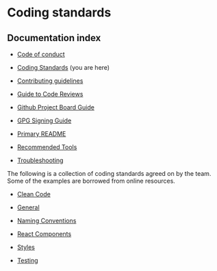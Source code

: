 # Coding standards

## Documentation index

- [Code of conduct](https://github.com/bbc/simorgh/blob/latest/.github/CODE_OF_CONDUCT.md)
- [Coding Standards](https://github.com/bbc/simorgh/blob/latest/docs/Coding-Standards/README.md) (you are here)
- [Contributing guidelines](https://github.com/bbc/simorgh/blob/latest/CONTRIBUTING.md)
- [Guide to Code Reviews](https://github.com/bbc/simorgh/blob/latest/docs/Code-Reviews.md)

- [Github Project Board Guide](https://github.com/bbc/simorgh/blob/latest/docs/Project-Board-Guide.stories.mdx)
- [GPG Signing Guide](docs/GPG-Signing-Guide.stories.mdx)
- [Primary README](https://github.com/bbc/simorgh/blob/latest/README.md)
- [Recommended Tools](https://github.com/bbc/simorgh/blob/latest/docs/Recommended-Tools.stories.mdx)
- [Troubleshooting](https://github.com/bbc/simorgh/blob/latest/docs/Troubleshooting.stories.mdx)

The following is a collection of coding standards agreed on by the team. Some of the examples are borrowed from online resources.

- [Clean Code](https://github.com/bbc/simorgh/blob/latest/docs/Coding-Standards/Clean-Code/README.md)

- [General](https://github.com/bbc/simorgh/blob/latest/docs/Coding-Standards/General.stories.mdx)
- [Naming Conventions](https://github.com/bbc/simorgh/blob/latest/docs/Coding-Standards/Naming-Conventions.stories.mdx)
- [React Components](https://github.com/bbc/simorgh/blob/latest/docs/Coding-Standards/React-Components.stories.mdx)
- [Styles](https://github.com/bbc/simorgh/blob/latest/docs/Coding-Standards/Styles.stories.mdx)
- [Testing](https://github.com/bbc/simorgh/blob/latest/docs/Coding-Standards/Testing.stories.mdx)
